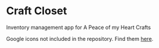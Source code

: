 # Craft Closet

Inventory management app for A Peace of my Heart Crafts

Google icons not included in the repository. Find them [here](https://developers.google.com/identity/branding-guidelines "Google's Branding Guidelines").